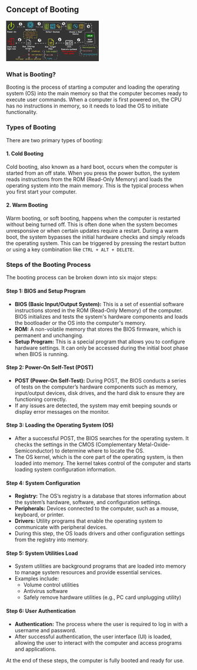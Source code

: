 ## Concept of Booting

<img src ="src/Booting.jpg" width =50%/>

### What is Booting?
Booting is the process of starting a computer and loading the operating system (OS) into the main memory so that the computer becomes ready to execute user commands. When a computer is first powered on, the CPU has no instructions in memory, so it needs to load the OS to initiate functionality.

### Types of Booting
There are two primary types of booting:

#### 1. Cold Booting
Cold booting, also known as a hard boot, occurs when the computer is started from an off state. When you press the power button, the system reads instructions from the ROM (Read-Only Memory) and loads the operating system into the main memory. This is the typical process when you first start your computer.

#### 2. Warm Booting
Warm booting, or soft booting, happens when the computer is restarted without being turned off. This is often done when the system becomes unresponsive or when certain updates require a restart. During a warm boot, the system bypasses the initial hardware checks and simply reloads the operating system. This can be triggered by pressing the restart button or using a key combination like `CTRL + ALT + DELETE`.

### Steps of the Booting Process
The booting process can be broken down into six major steps:

#### **Step 1: BIOS and Setup Program**
- **BIOS (Basic Input/Output System):** This is a set of essential software instructions stored in the ROM (Read-Only Memory) of the computer. BIOS initializes and tests the system's hardware components and loads the bootloader or the OS into the computer's memory.
- **ROM:** A non-volatile memory that stores the BIOS firmware, which is permanent and unchanging.
- **Setup Program:** This is a special program that allows you to configure hardware settings. It can only be accessed during the initial boot phase when BIOS is running.

#### **Step 2: Power-On Self-Test (POST)**
- **POST (Power-On Self-Test):** During POST, the BIOS conducts a series of tests on the computer’s hardware components such as memory, input/output devices, disk drives, and the hard disk to ensure they are functioning correctly.
- If any issues are detected, the system may emit beeping sounds or display error messages on the monitor.

#### **Step 3: Loading the Operating System (OS)**
- After a successful POST, the BIOS searches for the operating system. It checks the settings in the CMOS (Complementary Metal-Oxide-Semiconductor) to determine where to locate the OS.
- The OS kernel, which is the core part of the operating system, is then loaded into memory. The kernel takes control of the computer and starts loading system configuration information.

#### **Step 4: System Configuration**
- **Registry:** The OS’s registry is a database that stores information about the system’s hardware, software, and configuration settings.
- **Peripherals:** Devices connected to the computer, such as a mouse, keyboard, or printer.
- **Drivers:** Utility programs that enable the operating system to communicate with peripheral devices.
- During this step, the OS loads drivers and other configuration settings from the registry into memory.

#### **Step 5: System Utilities Load**
- System utilities are background programs that are loaded into memory to manage system resources and provide essential services.
- Examples include:
  - Volume control utilities
  - Antivirus software
  - Safely remove hardware utilities (e.g., PC card unplugging utility)

#### **Step 6: User Authentication**
- **Authentication:** The process where the user is required to log in with a username and password.
- After successful authentication, the user interface (UI) is loaded, allowing the user to interact with the computer and access programs and applications.

At the end of these steps, the computer is fully booted and ready for use.
